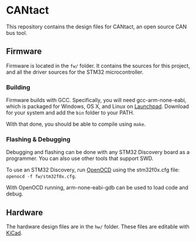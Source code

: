# CANtact

This repository contains the design files for CANtact, an open source CAN bus 
tool.

## Firmware

Firmware is located in the `fw/` folder. It contains the sources for this 
project, and all the driver sources for the STM32 microcontroller.

### Building

Firmware builds with GCC. Specifically, you will need gcc-arm-none-eabi, which 
is packaged for Windows, OS X, and Linux on 
[Launchpad](https://launchpad.net/gcc-arm-embedded/+download). Download for your 
system and add the `bin` folder to your PATH.

With that done, you should be able to compile using `make`.

### Flashing & Debugging

Debugging and flashing can be done with any STM32 Discovery board as a 
programmer. You can also use other tools that support SWD.

To use an STM32 Discovery, run [OpenOCD](http://openocd.sourceforge.net/) using
the stm32f0x.cfg file: `openocd -f fw/stm32f0x.cfg`.

With OpenOCD running, arm-none-eabi-gdb can be used to load code and debug.

## Hardware

The hardware design files are in the `hw/` folder. These files are editable with 
[KiCad](http://www.kicad-pcb.org/).
